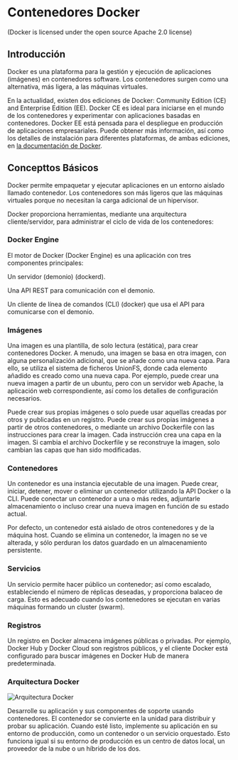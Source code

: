 # Contenedores Docker
(Docker is licensed under the open source Apache 2.0 license)

## Introducción

Docker es una plataforma para la gestión y ejecución de aplicaciones (imágenes) 
en contenedores software. Los contenedores surgen como una alternativa, más ligera,
a las máquinas virtuales.

En la actualidad, existen dos ediciones de Docker: Community Edition (CE) and Enterprise Edition (EE).
Docker CE es ideal para iniciarse en el mundo de los contenedores y experimentar con aplicaciones basadas en contenedores.
Docker EE está pensada para el despliegue en producción de aplicaciones empresariales.
Puede obtener más información, así como los detalles de instalación para diferentes plataformas, 
de ambas ediciones, en [la documentación de Docker](https://docs.docker.com/install).

## Concepttos Básicos

Docker permite empaquetar y ejecutar aplicaciones en un entorno aislado llamado contenedor.
Los contenedores son más ligeros que las máquinas virtuales porque no necesitan la carga adicional de un hipervisor.

Docker proporciona herramientas, mediante una arquitectura cliente/servidor, para administrar el ciclo de vida de los contenedores:

### Docker Engine

El motor de Docker (Docker Engine) es una aplicación con tres componentes principales:

Un servidor (demonio) (dockerd).

Una API REST para comunicación con el demonio.

Un cliente de línea de comandos (CLI) (docker) que usa el API para comunicarse con el demonio.

### Imágenes

Una imagen es una plantilla, de solo lectura (estática), para crear contenedores Docker.
A menudo, una imagen se basa en otra imagen, con alguna personalización adicional, 
que se añade como una nueva capa. Para ello, se utiliza el sistema de ficheros
UnionFS, donde cada elemento añadido es creado como una nueva capa.
Por ejemplo, puede crear una nueva imagen a partir de un ubuntu, pero con un servidor web Apache, 
la aplicación web correspondiente, así como los detalles de configuración necesarios.

Puede crear sus propias imágenes o solo puede usar aquellas creadas por otros y publicadas 
en un registro. Puede crear sus propias imágenes a partir de otros contenedores, o mediante un 
archivo Dockerfile con las instrucciones para crear la imagen. Cada instrucción crea una capa en la imagen.
Si cambia el archivo Dockerfile y se reconstruye la imagen, solo cambian las capas que han sido modificadas.


### Contenedores

Un contenedor es una instancia ejecutable de una imagen. Puede crear, iniciar, detener, mover o eliminar
un contenedor utilizando la API Docker o la CLI. Puede conectar un contenedor a una o más redes, adjuntarle 
almacenamiento o incluso crear una nueva imagen en función de su estado actual.

Por defecto, un contenedor está aislado de otros contenedores y de la máquina host.
Cuando se elimina un contenedor, la imagen no se ve alterada, y sólo perduran los datos
guardado en un almacenamiento persistente.


### Servicios

Un servicio permite hacer público un contenedor; así como escalado, estableciendo
el número de réplicas deseadas, y proporciona balaceo de carga. Esto es adecuado cuando 
los contenedores se ejecutan en varias máquinas formando un cluster (swarm).


### Registros

Un registro en Docker almacena imágenes públicas o privadas. 
Por ejemplo, Docker Hub y Docker Cloud son registros públicos, 
y el cliente Docker está configurado para buscar imágenes en Docker Hub de manera predeterminada. 


### Arquitectura Docker

![Arquitectura Docker](https://docs.docker.com/engine/images/architecture.svg)








Desarrolle su aplicación y sus componentes de soporte usando contenedores.
El contenedor se convierte en la unidad para distribuir y probar su aplicación.
Cuando esté listo, implemente su aplicación en su entorno de producción, 
como un contenedor o un servicio orquestado. Esto funciona igual si su entorno de producción 
es un centro de datos local, un proveedor de la nube o un híbrido de los dos.




